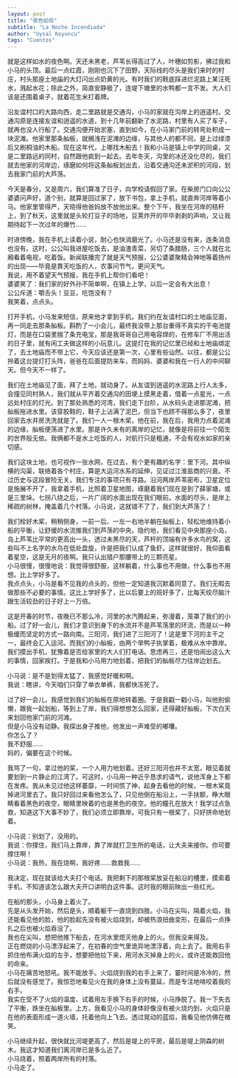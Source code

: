 ```yaml
---
layout: post
title: "夜色如炬"
subtitle: "La Noche Incendiada"
author: "Uysal Koyuncu"
tags: "Cuentos"
---
```


就是这样如水的夜色啊。天还未黑老，芦苇长得高过了人，叶穗如剪影，拂过我和小马的头顶。最后一点红霞，刚刚也沉下了田野，天际线的尽头是我们来时的村庄，村头那座土地庙的大灯闪出点奶黄的光。有时我们的鞋底踩进烂泥路上某汪死水，溅起水花；除此之外，简直安静极了，连堤下塘里的水鸭都一言不发。大人们该是还围着桌子，就着花生米打着牌。  
  
沿友谊村口的大路向西，走二里路就是交通沟，小马的家就在沟岸上的逍遥村。交通沟原是连接友谊和逍遥的水道，到十几年前翻新了水泥路，村里有人买了车子，就再也没人行船了。交通沟便开始淤塞，直到如今，在小马家门前的转弯处积成一块泥滩。他家里那条舢板，就搁浅在泥滩的边缘，与其他人的都不同，是上过绿漆后又刷桐油的木船。现在这年代，上哪找木船去！我和小马是镇上中学的同桌，又是二里路远的同村，自然跟他疯到一起去。去年冬天，沟里的冰还没化尽的，我们就去他家的河岸边，琢磨如何将这条舢板划出去，沿着交通沟还未淤积的河段，划去我家门前的大芦荡。  
  
今天是春分，又是周六，我们算准了日子，向学校请假回了家。在柴房门口向公公婆婆问声好，道个别，就算是回过家了，放下书包，拿上手机，就直奔河岸等着小马。他家里管得严，天晓得他爸妈放不放他出来。整个下午，我坐在河岸的秸秆上，到了秋天，这里就是头轮打豆子的场地，豆荚炸开的毕毕剥剥的声响，又让我期待起下一次过年的爆竹……  
  
时进傍晚，我在手机上读着小说，耐心也快消磨光了。小马还是没有来，连条消息也没有。这时，公公叫我进屋吃饭去，是油渣青菜，另切了条腊肠，三个人就在北厢看着电视，吃着饭。新闻联播完了就是天气预报，公公婆婆聚精会神地等着扬州的出现——毕竟是靠天吃饭的人，农事问节气，更问天气。  
我说，用不着望天气预报，我在手机上帮你们看吧！  
婆婆笑了：我们家的好外孙不简单啊，在镇上上学，以后一定会有大出息！  
公公斥道：嚼舌头！豆豆，吃饱没有？  
我笑着，点点头。  
  
打开手机，小马发来短信，原来他才拿到手机，我们约在友谊村口的土地庙见面，再一同走去那条舢板。斟酌了一小会儿，最终我没带上那台重得不真实的干电池提灯，而是在口袋里揣了条充电宝，那是我哥哥自己用电容焊的，在修车厂不用出活的日子里，就有闲工夫做这样的小玩意儿。这提灯在我的记忆里已经和土地庙绑定了，去土地庙而不带上它，今天应该还是第一次，心里有些讪然。以往，都是公公拎着这台提灯打头阵，爸爸在后面提防来车，而妈妈、婆婆和我在一行人的中间聊天。但今天不一样了。  
  
我们在土地庙见了面，拜了土地，就动身了。从友谊到逍遥的水泥路上行人太多，会撞见同村熟人，我们就从平齐着交通沟的田埂上摸黑走着，借着一点星光，一点远处村庄的灯光。到了那处熟悉的河湾，我们走下台阶，从水码头走进那泥滩，把舢板拖进水里。该穿胶鞋的，鞋子上沾满了泥巴，但当下也顾不得那么多了，夜里回家去水井房洗洗就是了。我们一人一根木桨，他在前，我在后，我用力点着泥滩的边缘，舢板便荡进了水里。那是许久未有的离岸的记忆，就像是将前往一个陌生的世界般无依。我俩都不是水上吃饭的人，对航行只是粗通，不会有视水如家的亲切感。  
  
我们这块土地，也可视作一张水网，在过去，有个更有趣的名字：里下河。其中纵横的沟渠，联络着各个村庄，算是大运河水系的延伸，见证过江淮盐商的兴衰。不过历史与这段冒险无关，我们专注的事项只有寻路。沿河两岸芦苇密布，卫星定位是施展不开了，我拿着手机，比照着卫星地图，琢磨着我们现在是到了薛家塘，或是三里垛。七拐八绕之后，一片广阔的水面出现在我们眼前。水面的尽头，是岸上稀疏的树林，掩盖着几个村落。小马说，这就错不了了，我们到大芦荡了！  
  
我们栓好木桨，稍稍侧身，一前一后、一左一右地半躺在舢板上，轻松地维持着小船的平衡，让舒缓的水流推我们到芦荡的中央。隐约地，我们看见中央那座小岛，岛上芦苇比平常的更高出一头，透过未黑尽的天，芦杆的顶端有许多水鸟的窝，这些叫不上名字的水鸟在低处盘旋，许是把我们认成了鱼虾。这样就很好，我仰面看着星空，这是无月的夜啊。我只认出猎户那腰带上的三颗亮星。  
小马很慢，很慢地说：我觉得很舒服，这样躺着，什么事也不用做，什么事也不用想。比上学好多了。  
我点点头，小马是看不见我的点头的，但他一定知道我沉默着同意了。我们无暇去做那些不必要的事情。这比上学好多了，比以后要上的班好多了，比每天绞尽脑汁跟生活较劲的日子好上一万倍。  
  
这是开春的时节，夜晚已不那么冷，河里的水汽腾起来，弥漫着，笼罩了我们的小船。过了好一会儿，我们才意识到身下的水流并不是芦苇荡里的环流，而是以一种极缓而坚定的方式一路向南。三阳河，我们进了三阳河了！这是里下河的主干之一，最终会汇入运河。而我们的小舢板，由两个旱鸭子执掌着，极难从水中靠岸。我们摸出手机，犹豫着是否给家里的大人们打电话。思虑再三，还是怕闹出这么大的事情，回家挨打。于是我和小马用力地划着，把我们的舢板尽力往岸边划去。  
  
小马说：是不是划得太猛了，我感觉好暖和啊。  
我说：瞎讲，今天咱们只穿了单衣单裤，我都快冻死了。  
  
过了好一会儿，我感觉到我们的舢板在原地转着圈。于是我戳一戳小马，叫他别偷懒，跟我一起划船，等到上了岸，我们得想想怎么回家，还得藏好舢板，下次白天来划回他家门前的河滩。  
但是小马没有动静。我探出身子推他，他发出一声难受的嘟囔。  
你怎么了？  
我不舒服……  
妈的，偏要在这个时候。  
  
我骂了一句，拿过他的桨，一个人用力地划着。还好三阳河也并不太宽，眼见着就要划到一片静止的江湾了。可这时，小马用一种近乎恳求的语气，说他浑身上下都在发疼。我从未见过他这样萎靡，一时间慌了神，起身去看他的时候，一根木桨竟掉进河里去了。我只好回过来看他怎么了，只见他倒在船沿上，一手扶额，睁大眼睛看着黑色的夜空，眼睛里映着的也是黑色的夜空。他的瞳孔在放大！我学过点急救，知道这下大事不妙了，我们必须立即靠岸。可我只有一根桨了，只好拼命地划着。  
  
小马说：别划了，没用的。  
我说：你撑住，我们马上靠岸，靠了岸就打卫生所的电话，让大夫来接你。你可要撑住啊！  
小马说：我热，我在烧啊，我好疼……救救我……  
  
我决定，现在就该给大夫打个电话。我把剩下的那根桨放妥在船沿的槽里，摸索着手机，不知道该怎么跟大夫开口讲明白这件事。这时我的眼前映出一些红光。  
  
在船的那头，小马身上着火了。  
先是从头发开始，然后是头，顺着躯干一直烧到四肢。小马在尖叫，隔着火焰，我还能看见他的脸，他的脸起先没有被火焰烧到，却被热浪扭曲变形，在最后一点挣扎之后也被火焰吞没了。  
我也在尖叫，想把他推下船去，在河水里熄灭他身上的火。但我没来得及。  
正在燃烧的小马漂浮起来了，在初春的空气里诡异地漂浮着，向上去了。我用右手抓住他布满火焰的左手，想要把他拉下来，用河水灭掉身上的火，或许还能救回他的命来。  
小马在痛苦地怒吼。我不能放手。火焰烧到我的右手上来了，霎时间是冷冷的，然后就没有感觉了。我惊恐地看见火在我的身体上没有蔓延，而是专注地啃咬着我的右手。  
我实在受不了火焰的温度、试着用左手换下右手的时候，小马挣脱了。我一下失去了平衡，跌坐在舢板里。上方，我看见小马的身体好像没有被火烧灼到，火焰只是在他的表面形成一道火墙，托着他向上飞去。透过晃动的蓝焰，我看见他仿佛在微笑。  
  
小马继续升起，很快就比河堤更高了，然后是堤上的平房，最后是堤上阴森的树木。我这才知道我们离河岸已是多么近了。  
小马烧着，照着两岸所有的村落。  
小马走了。  
